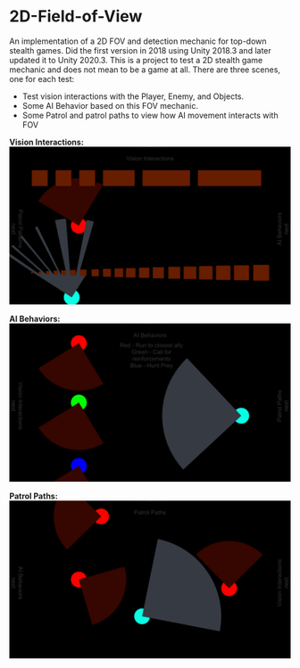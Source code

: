 # 2D-Field-of-View
An implementation of a 2D FOV and detection mechanic for top-down stealth games. Did the first version in 2018 using Unity 2018.3 and later updated it to Unity 2020.3. This is a project to test a 2D stealth game mechanic and does not mean to be a game at all. There are three scenes, one for each test:
- Test vision interactions with the Player, Enemy, and Objects.
- Some AI Behavior based on this FOV mechanic.
- Some Patrol and patrol paths to view how AI movement interacts with FOV

**Vision Interactions:** ![init](Images/visionInteractions.png)

**AI Behaviors:** ![boss](Images/aiBehaviors.png)

**Patrol Paths:** ![boss](Images/patrolPaths.png)
